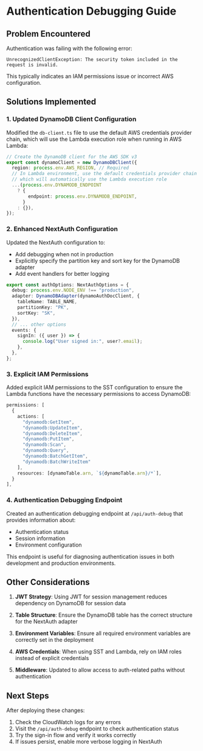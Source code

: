 # Authentication Debugging Guide

## Problem Encountered

Authentication was failing with the following error:

```
UnrecognizedClientException: The security token included in the request is invalid.
```

This typically indicates an IAM permissions issue or incorrect AWS configuration.

## Solutions Implemented

### 1. Updated DynamoDB Client Configuration

Modified the `db-client.ts` file to use the default AWS credentials provider chain, which will use the Lambda execution role when running in AWS Lambda:

```typescript
// Create the DynamoDB client for the AWS SDK v3
export const dynamoClient = new DynamoDBClient({
  region: process.env.AWS_REGION, // Required
  // In Lambda environment, use the default credentials provider chain
  // which will automatically use the Lambda execution role
  ...(process.env.DYNAMODB_ENDPOINT
    ? {
        endpoint: process.env.DYNAMODB_ENDPOINT,
      }
    : {}),
});
```

### 2. Enhanced NextAuth Configuration

Updated the NextAuth configuration to:
- Add debugging when not in production
- Explicitly specify the partition key and sort key for the DynamoDB adapter
- Add event handlers for better logging

```typescript
export const authOptions: NextAuthOptions = {
  debug: process.env.NODE_ENV !== "production",
  adapter: DynamoDBAdapter(dynamoAuthDocClient, {
    tableName: TABLE_NAME,
    partitionKey: "PK",
    sortKey: "SK",
  }),
  // ... other options
  events: {
    signIn: ({ user }) => {
      console.log("User signed in:", user?.email);
    },
  },
};
```

### 3. Explicit IAM Permissions

Added explicit IAM permissions to the SST configuration to ensure the Lambda functions have the necessary permissions to access DynamoDB:

```typescript
permissions: [
  {
    actions: [
      "dynamodb:GetItem",
      "dynamodb:UpdateItem",
      "dynamodb:DeleteItem",
      "dynamodb:PutItem",
      "dynamodb:Scan",
      "dynamodb:Query",
      "dynamodb:BatchGetItem",
      "dynamodb:BatchWriteItem"
    ],
    resources: [dynamoTable.arn, `${dynamoTable.arn}/*`],
  }
],
```

### 4. Authentication Debugging Endpoint

Created an authentication debugging endpoint at `/api/auth-debug` that provides information about:
- Authentication status
- Session information
- Environment configuration

This endpoint is useful for diagnosing authentication issues in both development and production environments.

## Other Considerations

1. **JWT Strategy**: Using JWT for session management reduces dependency on DynamoDB for session data

2. **Table Structure**: Ensure the DynamoDB table has the correct structure for the NextAuth adapter

3. **Environment Variables**: Ensure all required environment variables are correctly set in the deployment

4. **AWS Credentials**: When using SST and Lambda, rely on IAM roles instead of explicit credentials

5. **Middleware**: Updated to allow access to auth-related paths without authentication

## Next Steps

After deploying these changes:

1. Check the CloudWatch logs for any errors
2. Visit the `/api/auth-debug` endpoint to check authentication status
3. Try the sign-in flow and verify it works correctly
4. If issues persist, enable more verbose logging in NextAuth
